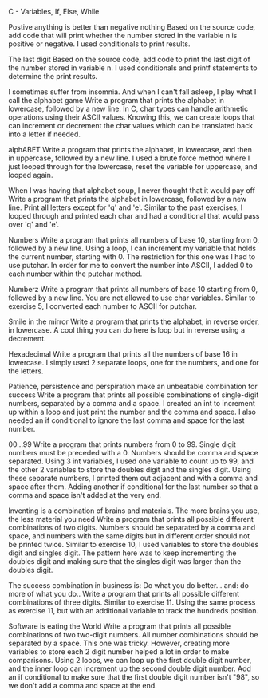 C - Variables, If, Else, While

Postive anything is better than negative nothing
Based on the source code, add code that will print whether the number stored in the variable n is positive or negative. I used conditionals to print results.

The last digit
Based on the source code, add code to print the last digit of the number stored in variable n. I used conditionals and printf statements to determine the print results.

I sometimes suffer from insomnia. And when I can't fall asleep, I play what I call the alphabet game
Write a program that prints the alphabet in lowercase, followed by a new line. In C, char types can handle arithmetic operations using their ASCII values. Knowing this, we can create loops that can increment or decrement the char values which can be translated back into a letter if needed.

alphABET
Write a program that prints the alphabet, in lowercase, and then in uppercase, followed by a new line. I used a brute force method where I just looped through for the lowercase, reset the variable for uppercase, and looped again.

When I was having that alphabet soup, I never thought that it would pay off
Write a program that prints the alphabet in lowercase, followed by a new line. Print all letters except for 'q' and 'e'. Similar to the past exercises, I looped through and printed each char and had a conditional that would pass over 'q' and 'e'.

Numbers
Write a program that prints all numbers of base 10, starting from 0, followed by a new line. Using a loop, I can increment my variable that holds the current number, starting with 0. The restriction for this one was I had to use putchar. In order for me to convert the number into ASCII, I added 0 to each number within the putchar method.

Numberz
Write a program that prints all numbers of base 10 starting from 0, followed by a new line. You are not allowed to use char variables. Similar to exercise 5, I converted each number to ASCII for putchar.

Smile in the mirror
Write a program that prints the alphabet, in reverse order, in lowercase. A cool thing you can do here is loop but in reverse using a decrement.

Hexadecimal
Write a program that prints all the numbers of base 16 in lowercase. I simply used 2 separate loops, one for the numbers, and one for the letters.

Patience, persistence and perspiration make an unbeatable combination for success
Write a program that prints all possible combinations of single-digit numbers, separated by a comma and a space. I created an int to increment up within a loop and just print the number and the comma and space. I also needed an if conditional to ignore the last comma and space for the last number.

00...99
Write a program that prints numbers from 0 to 99. Single digit numbers must be preceded with a 0. Numbers should be comma and space separated. Using 3 int variables, I used one variable to count up to 99, and the other 2 variables to store the doubles digit and the singles digit. Using these separate numbers, I printed them out adjacent and with a comma and space after them. Adding another if conditional for the last number so that a comma and space isn't added at the very end.

Inventing is a combination of brains and materials. The more brains you use, the less material you need
Write a program that prints all possible different combinations of two digits. Numbers should be separated by a comma and space, and numbers with the same digits but in different order should not be printed twice. Similar to exercise 10, I used variables to store the doubles digit and singles digit. The pattern here was to keep incrementing the doubles digit and making sure that the singles digit was larger than the doubles digit.

The success combination in business is: Do what you do better... and: do more of what you do..
Write a program that prints all possible different combinations of three digits. Similar to exercise 11. Using the same process as exercise 11, but with an additional variable to track the hundreds position.

Software is eating the World
Write a program that prints all possible combinations of two two-digit numbers. All number combinations should be separated by a space. This one was tricky. However, creating more variables to store each 2 digit number helped a lot in order to make comparisons. Using 2 loops, we can loop up the first double digit number, and the inner loop can increment up the second double digit number. Add an if conditional to make sure that the first double digit number isn't "98", so we don't add a comma and space at the end.	
